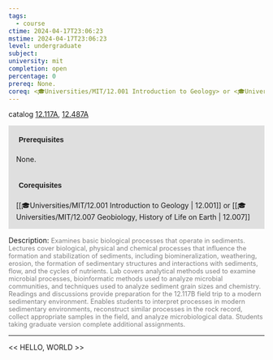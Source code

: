 ```yaml
---
tags:
  - course
ctime: 2024-04-17T23:06:23
mstime: 2024-04-17T23:06:23
level: undergraduate
subject: 
university: mit
completion: open
percentage: 0
prereq: None.
coreq: <🎓Universities/MIT/12.001 Introduction to Geology> or <🎓Universities/MIT/12.007 Geobiology, History of Life on Earth>
---
```


catalog [12.117A](http://student.mit.edu/catalog/m12a.html#12.117A), [12.487A](http://student.mit.edu/catalog/m12b.html#12.487A)

<span style="display: block; padding: 15px; background-color: rgb(100, 100, 100, 0.2);"><font id="m_prereq737_0" style="display: block; font-family: Arial, sans-serif; font-weight: bold; padding: 5px">Prerequisites</font><br><span id="prereq737_0">None.</span></span>
<span style="display: block; padding: 15px; background-color: rgb(100, 100, 100, 0.2);"><font id="m_coreq737_0" style="display: block; font-family: Arial, sans-serif; font-weight: bold; padding: 5px">Corequisites</font><br><span id="coreq737_0">[[🎓Universities/MIT/12.001 Introduction to Geology | 12.001]] or [[🎓Universities/MIT/12.007 Geobiology, History of Life on Earth | 12.007]]</span></span>

<font style="">Description:</font>
<font style="color: grey; font-size: 0.8rem;">Examines basic biological processes that operate in sediments. Lectures cover biological, physical and chemical processes that influence the formation and stabilization of sediments, including biomineralization, weathering, erosion, the formation of sedimentary structures and interactions with sediments, flow, and the cycles of nutrients. Lab covers analytical methods used to examine microbial processes, bioinformatic methods used to analyze microbial communities, and techniques used to analyze sediment grain sizes and chemistry. Readings and discussions provide preparation for the 12.117B field trip to a modern sedimentary environment. Enables students to interpret processes in modern sedimentary environments, reconstruct similar processes in the rock record, collect appropriate samples in the field, and analyze microbiological data. Students taking graduate version complete additional assignments.</font>



---

<< HELLO, WORLD >>
